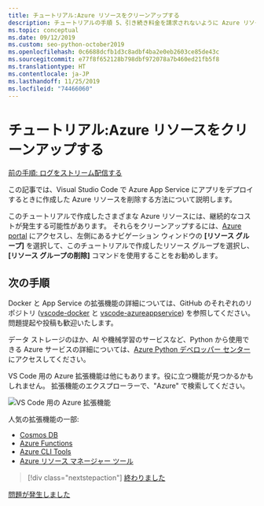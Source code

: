 ```yaml
---
title: チュートリアル:Azure リソースをクリーンアップする
description: チュートリアルの手順 5、引き続き料金を請求されないように Azure リソースをクリーンアップする。
ms.topic: conceptual
ms.date: 09/12/2019
ms.custom: seo-python-october2019
ms.openlocfilehash: 0c6688dcfb1d3c8adbf4ba2e0eb2603ce85de43c
ms.sourcegitcommit: e77f8f652128b798dbf972078a7b460ed21fb5f8
ms.translationtype: HT
ms.contentlocale: ja-JP
ms.lasthandoff: 11/25/2019
ms.locfileid: "74466060"
---
```

# <a name="tutorial-clean-up-azure-resources"></a>チュートリアル:Azure リソースをクリーンアップする

[前の手順: ログをストリーム配信する](tutorial-deploy-containers-04.md)

この記事では、Visual Studio Code で Azure App Service にアプリをデプロイするときに作成した Azure リソースを削除する方法について説明します。

このチュートリアルで作成したさまざまな Azure リソースには、継続的なコストが発生する可能性があります。 それらをクリーンアップするには、[Azure portal](https://portal.azure.com) にアクセスし、左側にあるナビゲーション ウィンドウの **[リソース グループ]** を選択して、このチュートリアルで作成したリソース グループを選択し、 **[リソース グループの削除]** コマンドを使用することをお勧めします。

## <a name="next-steps"></a>次の手順

Docker と App Service の拡張機能の詳細については、GitHub のそれぞれのリポジトリ ([vscode-docker](https://github.com/Microsoft/vscode-docker) と [vscode-azureappservice](https://github.com/Microsoft/vscode-azureappservice)) を参照してください。 問題提起や投稿も歓迎いたします。

データ ストレージのほか、AI や機械学習のサービスなど、Python から使用できる Azure サービスの詳細については、[Azure Python デベロッパー センター](https://docs.microsoft.com/python/azure/?view=azure-python)にアクセスしてください。

VS Code 用の Azure 拡張機能は他にもあります。役に立つ機能が見つかるかもしれません。 拡張機能のエクスプローラーで、"Azure" で検索してください。

![VS Code 用の Azure 拡張機能](media/deploy-containers/azure-extensions-for-visual-studio-code.png)

人気の拡張機能の一部:

- [Cosmos DB](https://marketplace.visualstudio.com/items?itemName=ms-azuretools.vscode-cosmosdb)
- [Azure Functions](https://marketplace.visualstudio.com/items?itemName=ms-azuretools.vscode-azurefunctions)
- [Azure CLI Tools](https://marketplace.visualstudio.com/items?itemName=ms-vscode.azurecli)
- [Azure リソース マネージャー ツール](https://marketplace.visualstudio.com/items?itemName=msazurermtools.azurerm-vscode-tools)

> [!div class="nextstepaction"]
> [終わりました](https://docs.microsoft.com/python/azure/?view=azure-python)

[問題が発生しました](https://www.research.net/r/PWZWZ52?tutorial=vscode-appservice-containers&step=07-clean-up-resources)
